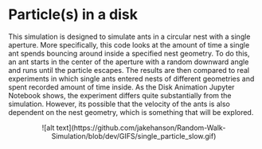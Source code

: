 # Particle(s) in a disk
This simulation is designed to simulate ants in a circular nest with a single aperture. More specifically, this code looks at the amount of time a single ant spends bouncing around inside a specified nest geometry. To do this, an ant starts in the center of the aperture with a random downward angle and runs until the particle escapes. The results are then compared to real experiments in which single ants entered nests of different geometries and spent recorded amount of time inside. As the Disk Animation Jupyter Notebook shows, the experiment differs quite substantially from the simulation. However, its possible that the velocity of the ants is also dependent on the nest geometry, which is something that will be explored.

<center>![alt text](https://github.com/jakehanson/Random-Walk-Simulation/blob/dev/GIFS/single_particle_slow.gif)<center>
